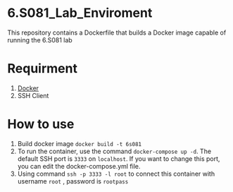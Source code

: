 # 6.S081_Lab_Enviroment

This repository contains a Dockerfile that builds a Docker image capable of running the 6.S081 lab

# Requirment

1. [Docker](https://www.docker.com/)
2. SSH Client

# How to use

1. Build docker image `docker build -t 6s081`
2. To run the container, use the command `docker-compose up -d`. The default SSH port is `3333` on `localhost`. If you want to change this port, you can edit the docker-compose.yml file.
3. Using command `ssh -p 3333 -l root` to connect this container with username `root` , password is `rootpass`
